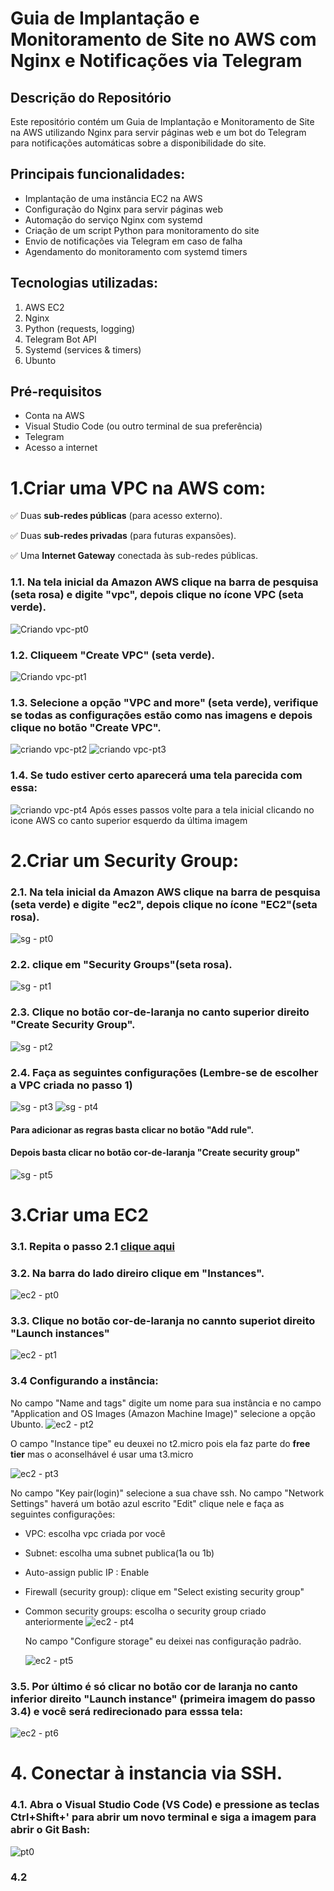 # Guia de Implantação e Monitoramento de Site no AWS com Nginx e Notificações via Telegram

## Descrição do Repositório

Este repositório contém um Guia de Implantação e Monitoramento de Site na AWS utilizando Nginx para servir páginas web e um bot do Telegram para notificações automáticas sobre a disponibilidade do site.

## Principais funcionalidades:

- Implantação de uma instância EC2 na AWS
- Configuração do Nginx para servir páginas web
- Automação do serviço Nginx com systemd
- Criação de um script Python para monitoramento do site
- Envio de notificações via Telegram em caso de falha
- Agendamento do monitoramento com systemd timers

## Tecnologias utilizadas:

1.  AWS EC2
2.  Nginx
3.  Python (requests, logging)
4.  Telegram Bot API
5.  Systemd (services & timers)
6.  Ubunto

## Pré-requisitos

- Conta na AWS
- Visual Studio Code (ou outro terminal de sua preferência)
- Telegram
- Acesso a internet

# 1.Criar uma **VPC** na AWS com:

✅ Duas **sub-redes públicas** (para acesso externo).

✅ Duas **sub-redes privadas** (para futuras expansões).

✅ Uma **Internet Gateway** conectada às sub-redes públicas.

### 1.1. Na tela inicial da Amazon AWS clique na barra de pesquisa (seta rosa) e digite "vpc", depois clique no ícone VPC (seta verde).
![Criando vpc-pt0](https://github.com/user-attachments/assets/51d05497-005c-45eb-b87e-399e083532e7)
### 1.2. Cliqueem "Create VPC" (seta verde).
![Criando vpc-pt1](https://github.com/user-attachments/assets/85c61403-4d38-4f96-8a8b-1084b3d1bf19)
### 1.3. Selecione a opção "VPC and more" (seta verde), verifique se todas as configurações estão como nas imagens e depois clique no botão "Create VPC".
![criando vpc-pt2](https://github.com/user-attachments/assets/8de527e7-a9c2-45a6-9b41-65d4fc77c06b)
![criando vpc-pt3](https://github.com/user-attachments/assets/8583c01f-209c-47ec-a5ad-b346e4453f63)
### 1.4. Se tudo estiver certo aparecerá uma tela parecida com essa:
![criando vpc-pt4](https://github.com/user-attachments/assets/f3b9a755-8267-4cbf-888f-4a260210e3f9)
Após esses passos volte para a tela inicial clicando no icone AWS co canto superior esquerdo da última imagem

# 2.Criar um Security Group:
### 2.1. Na tela inicial da Amazon AWS clique na barra de pesquisa (seta verde) e digite "ec2", depois clique no ícone "EC2"(seta rosa).
![sg - pt0](https://github.com/user-attachments/assets/6b7b14d2-3115-4240-a463-824a8f733c0e)
### 2.2. clique em "Security Groups"(seta rosa).
![sg - pt1](https://github.com/user-attachments/assets/00ca9531-cd1c-4799-bbfa-5c0a8156d209)
### 2.3. Clique no botão cor-de-laranja no canto superior direito "Create Security Group".
![sg - pt2](https://github.com/user-attachments/assets/46378682-cbc5-4be9-a6ae-82e087f28a00)
### 2.4. Faça as seguintes configurações (Lembre-se de escolher a VPC criada no passo 1)
 ![sg - pt3](https://github.com/user-attachments/assets/aa590052-94ce-4120-bc02-e58807e450f1)
 ![sg - pt4](https://github.com/user-attachments/assets/a1a49064-3e68-4226-ac28-b0d9f3d3a4e5)
#### Para adicionar as regras basta clicar no botão "Add rule".
#### Depois basta clicar no botão cor-de-laranja "Create security group"
![sg - pt5](https://github.com/user-attachments/assets/77a485af-11fa-45f0-a8ef-c6f88f89be84)

# 3.Criar uma EC2
### 3.1. Repita o passo 2.1 [clique aqui](#21-na-tela-inicial-da-amazon-aws-clique-na-barra-de-pesquisa-seta-verde-e-digite-ec2-depois-clique-no-ícone-ec2seta-rosa)
### 3.2. Na barra do lado direiro clique em "Instances".
![ec2 - pt0](https://github.com/user-attachments/assets/c28b4369-6a46-4c38-8bf1-bbc24064d9ef)
### 3.3. Clique no botão cor-de-laranja no cannto superiot direito "Launch instances"
![ec2 - pt1](https://github.com/user-attachments/assets/b656b107-3116-45a4-a054-fb85d616baf2)
### 3.4 Configurando a instância:
No campo "Name and tags" digite um nome para sua instância e no campo "Application and OS Images (Amazon Machine Image)" selecione a opção Ubunto.
![ec2 - pt2](https://github.com/user-attachments/assets/d728c87a-2dcc-43d2-838c-65aad125c02f) 

O campo "Instance tipe" eu deuxei no t2.micro pois ela faz parte do **free tier** mas o aconselhável é usar uma t3.micro 

![ec2 - pt3](https://github.com/user-attachments/assets/0df12938-8c79-437c-81e0-20a9872d88cb)

No campo "Key pair(login)" selecione a sua chave ssh.
No campo "Network Settings" haverá um botão azul escrito "Edit" clique nele e faça as seguintes configurações:
- VPC: escolha vpc criada por você
- Subnet: escolha uma subnet publica(1a ou 1b)
- Auto-assign public IP : Enable
- Firewall (security group): clique em "Select existing security group"
- Common security groups: escolha o security group criado anteriormente
  ![ec2 - pt4](https://github.com/user-attachments/assets/a41bab14-cdab-46fe-8a73-ceee032eba5d)

  No campo "Configure storage" eu deixei nas configuração padrão.
  
  ![ec2 - pt5](https://github.com/user-attachments/assets/4e2c69b0-d97e-42aa-abf7-de70c111e199)
### 3.5. Por último é só clicar no botão cor de laranja no canto inferior direito "Launch instance" (primeira imagem do passo 3.4) e você será redirecionado para esssa tela:

![ec2 - pt6](https://github.com/user-attachments/assets/1905df3f-832a-4137-8ae1-5000ee3bf1e0)

# 4. Conectar à instancia via SSH.
### 4.1. Abra o Visual Studio Code (VS Code) e pressione as teclas Ctrl+Shift+' para abrir um novo terminal e siga a imagem para abrir o Git Bash:
![pt0](https://github.com/user-attachments/assets/b5dd151f-dbb4-4c2e-8ed9-469ae5b6a9d5)

### 4.2
